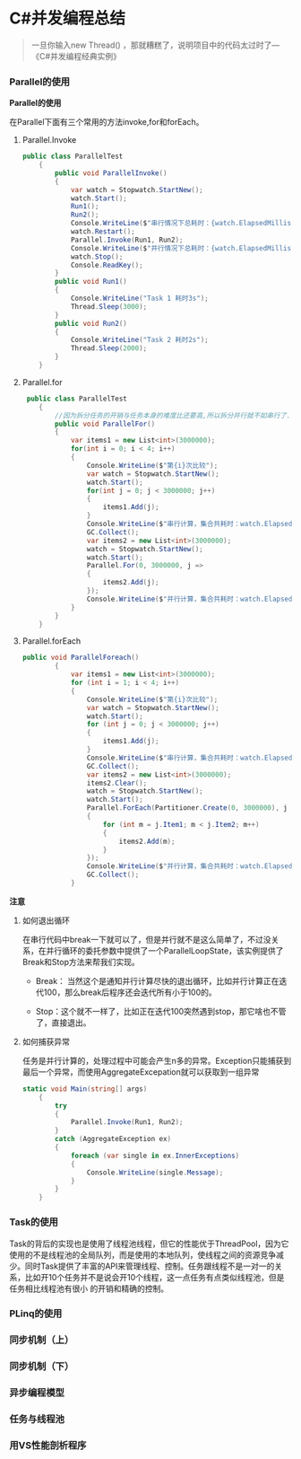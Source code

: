 # C#并发编程总结

> 一旦你输入new Thread() ，那就糟糕了，说明项目中的代码太过时了—《C#并发编程经典实例》

### Parallel的使用

**Parallel的使用**

在Parallel下面有三个常用的方法invoke,for和forEach。

1. Parallel.Invoke

   ```c#
   public class ParallelTest
       {
           public void ParallelInvoke()
           {
               var watch = Stopwatch.StartNew();
               watch.Start();
               Run1();
               Run2();
               Console.WriteLine($"串行情况下总耗时：{watch.ElapsedMilliseconds}");
               watch.Restart();
               Parallel.Invoke(Run1, Run2); 
               Console.WriteLine($"并行情况下总耗时：{watch.ElapsedMilliseconds}");
               watch.Stop();
               Console.ReadKey();
           }
           public void Run1()
           {
               Console.WriteLine("Task 1 耗时3s");
               Thread.Sleep(3000);
           }
           public void Run2()
           {
               Console.WriteLine("Task 2 耗时2s");
               Thread.Sleep(2000);
           }
       }
   ```

2. Parallel.for

   ```c#
    public class ParallelTest
       {
           //因为拆分任务的开销与任务本身的难度比还要高,所以拆分并行就不如串行了.
           public void ParallelFor()
           {
               var items1 = new List<int>(3000000);
               for(int i = 0; i < 4; i++)
               {
                   Console.WriteLine($"第{i}次比较");
                   var watch = Stopwatch.StartNew();
                   watch.Start();
                   for(int j = 0; j < 3000000; j++)
                   {
                       items1.Add(j);
                   }
                   Console.WriteLine($"串行计算，集合共耗时：watch.ElapsedMilliseconds}");
                   GC.Collect();
                   var items2 = new List<int>(3000000);
                   watch = Stopwatch.StartNew();
                   watch.Start();
                   Parallel.For(0, 3000000, j =>
                   {
                       items2.Add(j);
                   });
                   Console.WriteLine($"并行计算，集合共耗时：watch.ElapsedMilliseconds}");
               }
           }
       }
   ```

3. Parallel.forEach

   ```c#
   public void ParallelForeach()
           {
               var items1 = new List<int>(3000000);
               for (int i = 1; i < 4; i++)
               {
                   Console.WriteLine($"第{i}次比较");
                   var watch = Stopwatch.StartNew();
                   watch.Start();
                   for (int j = 0; j < 3000000; j++)
                   {
                       items1.Add(j);
                   }
                   Console.WriteLine($"串行计算，集合共耗时：watch.ElapsedMilliseconds}");
                   GC.Collect();
                   var items2 = new List<int>(3000000);
                   items2.Clear();
                   watch = Stopwatch.StartNew();
                   watch.Start();
                   Parallel.ForEach(Partitioner.Create(0, 3000000), j =>
                   {                    
                       for (int m = j.Item1; m < j.Item2; m++)
                       {
                           items2.Add(m);
                       }
                   });
                   Console.WriteLine($"并行计算，集合共耗时：watch.ElapsedMilliseconds}");
                   GC.Collect();
               }
   ```

**注意**

1. 如何退出循环

   在串行代码中break一下就可以了，但是并行就不是这么简单了，不过没关系，在并行循环的委托参数中提供了一个ParallelLoopState，该实例提供了Break和Stop方法来帮我们实现。

   - Break： 当然这个是通知并行计算尽快的退出循环，比如并行计算正在迭代100，那么break后程序还会迭代所有小于100的。

   - Stop：这个就不一样了，比如正在迭代100突然遇到stop，那它啥也不管了，直接退出。

2. 如何捕获异常

   任务是并行计算的，处理过程中可能会产生n多的异常。Exception只能捕获到最后一个异常，而使用AggregateExcepation就可以获取到一组异常

   ```c#
   static void Main(string[] args)
       {
           try
           {
               Parallel.Invoke(Run1, Run2);
           }
           catch (AggregateException ex)
           {
               foreach (var single in ex.InnerExceptions)
               {
                   Console.WriteLine(single.Message);
               }
           }
       }
   ```

### Task的使用

Task的背后的实现也是使用了线程池线程，但它的性能优于ThreadPool，因为它使用的不是线程池的全局队列，而是使用的本地队列，使线程之间的资源竞争减少。同时Task提供了丰富的API来管理线程、控制。任务跟线程不是一对一的关系，比如开10个任务并不是说会开10个线程，这一点任务有点类似线程池，但是任务相比线程池有很小 的开销和精确的控制。



### PLinq的使用



### 同步机制（上）



### 同步机制（下）



### 异步编程模型



### 任务与线程池



### 用VS性能剖析程序



